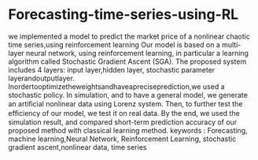 # Forecasting-time-series-using-RL
 we implemented a model to predict the market price of a nonlinear chaotic time series,using reinforcement learning
Our model is based on a multi-layer neural network, using reinforcement learning, in particular a learning algorithm called Stochastic Gradient Ascent (SGA).
The proposed system includes 4 layers: input layer,hidden layer, stochastic parameter layerandoutputlayer. Inordertooptimizetheweightsandhaveapreciseprediction,we used a stochastic policy.
In simulation, and to have a general model, we generate an artiﬁcial nonlinear data using Lorenz system. Then, to further test the efﬁciency of our model, we test it on real data.
By the end, we used the simulation result, and compared short-term prediction accuracy of our proposed method with classical learning method.
keywords : Forecasting, machine learning,Neural Network, Reinforcement Learning, stochastic gradient ascent,nonlinear data, time series
